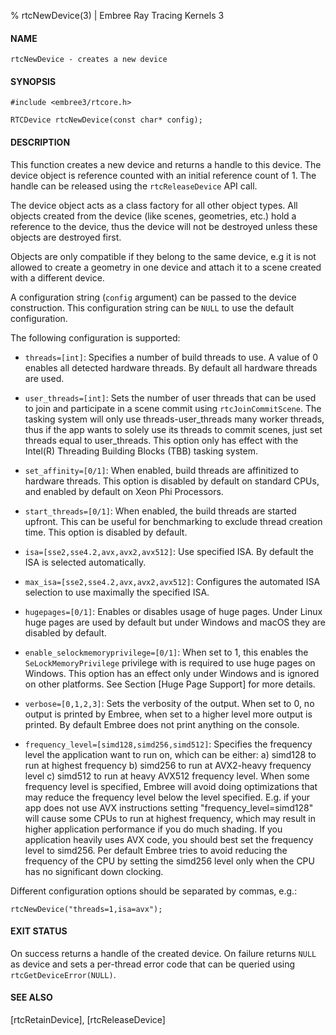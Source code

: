 % rtcNewDevice(3) | Embree Ray Tracing Kernels 3

#### NAME

    rtcNewDevice - creates a new device

#### SYNOPSIS

    #include <embree3/rtcore.h>

    RTCDevice rtcNewDevice(const char* config);

#### DESCRIPTION

This function creates a new device and returns a handle to this
device. The device object is reference counted with an initial
reference count of 1. The handle can be released using the
`rtcReleaseDevice` API call.

The device object acts as a class factory for all other object
types. All objects created from the device (like scenes, geometries,
etc.) hold a reference to the device, thus the device will not be
destroyed unless these objects are destroyed first.

Objects are only compatible if they belong to the same device, e.g it
is not allowed to create a geometry in one device and attach it to a
scene created with a different device.

A configuration string (`config` argument) can be passed to the
device construction. This configuration string can be `NULL` to use
the default configuration.

The following configuration is supported:

+ `threads=[int]`: Specifies a number of build threads to use. A value
  of 0 enables all detected hardware threads. By default all hardware
  threads are used.

+ `user_threads=[int]`: Sets the number of user threads that can be
  used to join and participate in a scene commit using
  `rtcJoinCommitScene`. The tasking system will only use
  threads-user_threads many worker threads, thus if the app wants to
  solely use its threads to commit scenes, just set threads equal to
  user_threads. This option only has effect with the Intel(R)
  Threading Building Blocks (TBB) tasking system.

+ `set_affinity=[0/1]`: When enabled, build threads are affinitized to
  hardware threads. This option is disabled by default on standard
  CPUs, and enabled by default on Xeon Phi Processors.

+ `start_threads=[0/1]`: When enabled, the build threads are started 
  upfront. This can be useful for benchmarking to exclude thread
  creation time. This option is disabled by default.

+ `isa=[sse2,sse4.2,avx,avx2,avx512]`: Use specified
  ISA. By default the ISA is selected automatically.

+ `max_isa=[sse2,sse4.2,avx,avx2,avx512]`: Configures the
  automated ISA selection to use maximally the specified ISA.

+ `hugepages=[0/1]`: Enables or disables usage of huge pages. Under
  Linux huge pages are used by default but under Windows and macOS
  they are disabled by default.

+ `enable_selockmemoryprivilege=[0/1]`: When set to 1, this enables the
  `SeLockMemoryPrivilege` privilege with is required to use huge pages
  on Windows. This option has an effect only under Windows and is
  ignored on other platforms. See Section [Huge Page Support] for more
  details.

+  `verbose=[0,1,2,3]`: Sets the verbosity of the output. When set to
   0, no output is printed by Embree, when set to a higher level more
   output is printed. By default Embree does not print anything on the
   console.

+ `frequency_level=[simd128,simd256,simd512]`: Specifies the frequency
   level the application want to run on, which can be either:
   a) simd128 to run at highest frequency
   b) simd256 to run at AVX2-heavy frequency level
   c) simd512 to run at heavy AVX512 frequency level.
   When some frequency level is specified, Embree will avoid doing
   optimizations that may reduce the frequency level below the level
   specified. E.g. if your app does not use AVX instructions setting
   "frequency_level=simd128" will cause some CPUs to run at highest
   frequency, which may result in higher application performance if
   you do much shading. If you application heavily uses
   AVX code, you should best set the frequency level to simd256.
   Per default Embree tries to avoid reducing the frequency of the
   CPU by setting the simd256 level only when the CPU has no significant
   down clocking.

Different configuration options should be separated by commas, e.g.:

    rtcNewDevice("threads=1,isa=avx");

#### EXIT STATUS

On success returns a handle of the created device. On failure returns
`NULL` as device and sets a per-thread error code that can be queried
using `rtcGetDeviceError(NULL)`.

#### SEE ALSO

[rtcRetainDevice], [rtcReleaseDevice]
